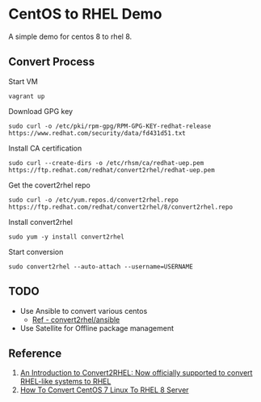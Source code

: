 # CentOS to RHEL Demo

A simple demo for centos 8 to rhel 8.


## Convert Process 

Start VM
```
vagrant up 
```

Download GPG key
```
sudo curl -o /etc/pki/rpm-gpg/RPM-GPG-KEY-redhat-release https://www.redhat.com/security/data/fd431d51.txt
```

Install CA certification
```
sudo curl --create-dirs -o /etc/rhsm/ca/redhat-uep.pem https://ftp.redhat.com/redhat/convert2rhel/redhat-uep.pem
```

Get the covert2rhel repo
```
sudo curl -o /etc/yum.repos.d/convert2rhel.repo https://ftp.redhat.com/redhat/convert2rhel/8/convert2rhel.repo
```

Install convert2rhel
```
sudo yum -y install convert2rhel
```

Start conversion
```
sudo convert2rhel --auto-attach --username=USERNAME
```


## TODO
- Use Ansible to convert various centos
    - [Ref - convert2rhel/ansible](https://github.com/oamg/convert2rhel/tree/main/ansible)
- Use Satellite for Offline package management


## Reference
1. [An Introduction to Convert2RHEL: Now officially supported to convert RHEL-like systems to RHEL](https://www.redhat.com/en/blog/introduction-convert2rhel-now-officially-supported-convert-rhel-systems-rhel)
2. [How To Convert CentOS 7 Linux To RHEL 8 Server](https://techviewleo.com/how-to-convert-centos-7-linux-to-rhel-8-server/)